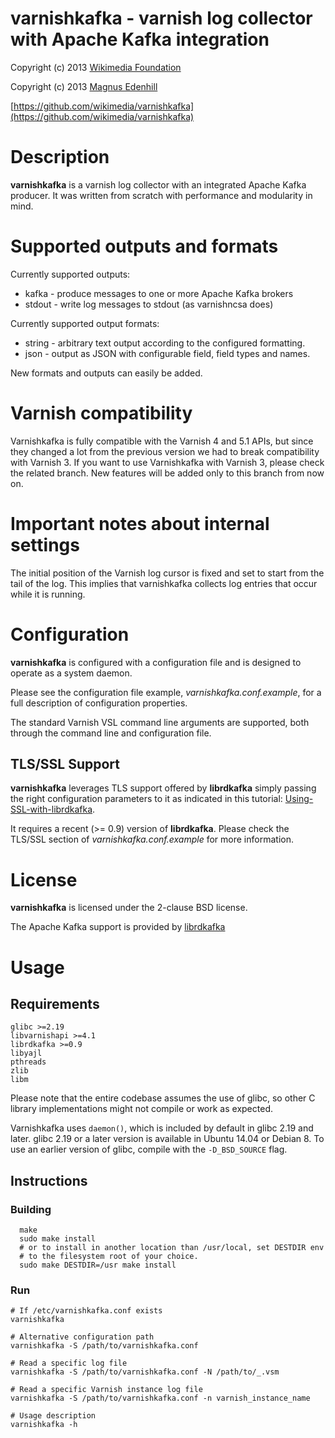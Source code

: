 varnishkafka - varnish log collector with Apache Kafka integration
==================================================================

Copyright (c) 2013 [Wikimedia Foundation](http://www.wikimedia.org)

Copyright (c) 2013 [Magnus Edenhill](http://www.edenhill.se/)

[https://github.com/wikimedia/varnishkafka](https://github.com/wikimedia/varnishkafka)

# Description

**varnishkafka** is a varnish log collector with an integrated Apache Kafka
producer.
It was written from scratch with performance and modularity in mind.

# Supported outputs and formats

Currently supported outputs:

 * kafka  - produce messages to one or more Apache Kafka brokers
 * stdout - write log messages to stdout (as varnishncsa does)

Currently supported output formats:

 * string - arbitrary text output according to the configured formatting.
 * json   - output as JSON with configurable field, field types and names.

New formats and outputs can easily be added.

# Varnish compatibility

Varnishkafka is fully compatible with the Varnish 4 and 5.1 APIs, but since they changed
a lot from the previous version we had to break compatibility with Varnish 3.
If you want to use Varnishkafka with Varnish 3, please check the related branch.
New features will be added only to this branch from now on.

# Important notes about internal settings

The initial position of the Varnish log cursor is fixed and set to start
from the tail of the log. This implies that varnishkafka collects log entries
that occur while it is running.

# Configuration

**varnishkafka** is configured with a configuration file and is designed
to operate as a system daemon.

Please see the configuration file example,
*varnishkafka.conf.example*, for a full description of configuration properties.

The standard Varnish VSL command line arguments are supported, both through
the command line and configuration file.

## TLS/SSL Support

**varnishkafka** leverages TLS support offered by **librdkafka** simply passing
the right configuration parameters to it as indicated in this tutorial:
[Using-SSL-with-librdkafka](https://github.com/edenhill/librdkafka/wiki/Using-SSL-with-librdkafka).

It requires a recent (>= 0.9) version of **librdkafka**. Please check the TLS/SSL section
of *varnishkafka.conf.example* for more information.

# License

**varnishkafka** is licensed under the 2-clause BSD license.


The Apache Kafka support is provided by [librdkafka](https://github.com/edenhill/librdkafka)


# Usage

## Requirements
	glibc >=2.19
	libvarnishapi >=4.1
	librdkafka >=0.9
	libyajl
	pthreads
	zlib
	libm

Please note that the entire codebase assumes the use of glibc, so other C library implementations
might not compile or work as expected.

Varnishkafka uses `daemon()`, which is included by default in glibc 2.19 and
later. glibc 2.19 or a later version is available in Ubuntu 14.04 or Debian 8.
To use an earlier version of glibc, compile with the `-D_BSD_SOURCE` flag.

## Instructions

### Building

      make
      sudo make install
      # or to install in another location than /usr/local, set DESTDIR env
      # to the filesystem root of your choice.
      sudo make DESTDIR=/usr make install


### Run

    # If /etc/varnishkafka.conf exists
    varnishkafka

    # Alternative configuration path
    varnishkafka -S /path/to/varnishkafka.conf

    # Read a specific log file
    varnishkafka -S /path/to/varnishkafka.conf -N /path/to/_.vsm

    # Read a specific Varnish instance log file
    varnishkafka -S /path/to/varnishkafka.conf -n varnish_instance_name

    # Usage description
    varnishkafka -h
